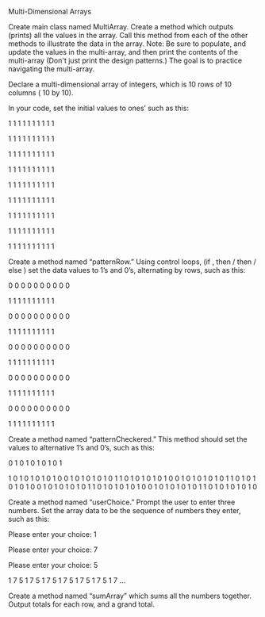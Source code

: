 Multi-Dimensional Arrays

Create main class named MultiArray.    Create a method which outputs (prints) all the values in the array.  Call this method from each of the other methods to illustrate the data in the array.  Note:  Be sure to populate, and update the values in the multi-array, and then print the contents of the multi-array  (Don't just print the design patterns.)  The goal is to practice navigating the multi-array.

 

Declare a multi-dimensional array of integers, which is 10 rows of 10 columns ( 10 by 10).

In your code, set the initial values to ones’ such as this:

1 1 1 1 1 1 1 1 1 1

1 1 1 1 1 1 1 1 1 1

1 1 1 1 1 1 1 1 1 1

1 1 1 1 1 1 1 1 1 1

1 1 1 1 1 1 1 1 1 1

1 1 1 1 1 1 1 1 1 1

1 1 1 1 1 1 1 1 1 1

1 1 1 1 1 1 1 1 1 1

1 1 1 1 1 1 1 1 1 1


Create a method named “patternRow.”  Using control loops, (if , then /  then / else ) set the data values to 1’s and 0’s, alternating by rows, such as this:

 

0 0 0 0 0 0 0 0 0 0

1 1 1 1 1 1 1 1 1 1

0 0 0 0 0 0 0 0 0 0

1 1 1 1 1 1 1 1 1 1

0 0 0 0 0 0 0 0 0 0

1 1 1 1 1 1 1 1 1 1

0 0 0 0 0 0 0 0 0 0

1 1 1 1 1 1 1 1 1 1

0 0 0 0 0 0 0 0 0 0

1 1 1 1 1 1 1 1 1 1

 

Create a method named “patternCheckered.”  This method should set the values to alternative 1’s and 0’s, such as this:

 

0 1 0 1 0 1 0 1 0 1

1 0 1 0 1 0 1 0 1 0
0 1 0 1 0 1 0 1 0 1
1 0 1 0 1 0 1 0 1 0
0 1 0 1 0 1 0 1 0 1
1 0 1 0 1 0 1 0 1 0
0 1 0 1 0 1 0 1 0 1
1 0 1 0 1 0 1 0 1 0
0 1 0 1 0 1 0 1 0 1
1 0 1 0 1 0 1 0 1 0

 

Create a method named “userChoice.”  Prompt the user to enter three numbers.  Set the array data to be the sequence of numbers they enter, such as this:

Please enter your choice: 1

Please enter your choice: 7

Please enter your choice: 5

 

1 7 5 1 7 5 1 7 5 1
7 5 1 7 5 1 7 5 1 7 …

 

Create a method named “sumArray” which sums all the numbers together.  Output totals for each row, and a grand total.